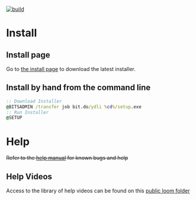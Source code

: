[![build](https://img.shields.io/badge/build-1.0.2-green.svg)](https://github.com/erwijet/YouTube-Downloader-Source)

# Install
## Install page

Go to [the install page](../YouTube-Downloader/publish/publish.htm) to download the latest installer.

## Install by hand from the command line
```bat
:: Download Installer
@BITSADMIN /transfer job bit.do/ydli %cd%/setup.exe
:: Run Installer
@SETUP
```

# Help
~~Refer to the [help manual](manual.html) for known bugs and help~~
## Help Videos
Access to the library of help videos can be found on this [public loom folder](https://useloom.com/share/folder/d7a86689566c4edea0d8c6e66142ceea)

